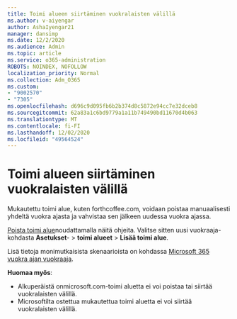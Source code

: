 ```yaml
---
title: Toimi alueen siirtäminen vuokralaisten välillä
ms.author: v-aiyengar
author: AshaIyengar21
manager: dansimp
ms.date: 12/2/2020
ms.audience: Admin
ms.topic: article
ms.service: o365-administration
ROBOTS: NOINDEX, NOFOLLOW
localization_priority: Normal
ms.collection: Adm_O365
ms.custom:
- "9002570"
- "7305"
ms.openlocfilehash: d696c9d095fb6b2b374d8c5872e94cc7e32dceb8
ms.sourcegitcommit: 62a83a1c6bd9779a1a11b749490bd11670d4b063
ms.translationtype: MT
ms.contentlocale: fi-FI
ms.lasthandoff: 12/02/2020
ms.locfileid: "49564524"
---
```

# <a name="transfer-domain-between-tenants"></a>Toimi alueen siirtäminen vuokralaisten välillä

Mukautettu toimi alue, kuten forthcoffee.com, voidaan poistaa manuaalisesti yhdeltä vuokra ajasta ja vahvistaa sen jälkeen uudessa vuokra ajassa.

[Poista toimi alue](https://docs.microsoft.com/microsoft-365/admin/get-help-with-domains/remove-a-domain)noudattamalla näitä ohjeita. Valitse sitten uusi vuokraaja-kohdasta **Asetukset**-  >  **toimi alueet**  >  **Lisää toimi alue**.

Lisä tietoja monimutkaisista skenaarioista on kohdassa [Microsoft 365 vuokra ajan vuokraaja](https://docs.microsoft.com/microsoft-365/enterprise/microsoft-365-tenant-to-tenant-migrations).

**Huomaa myös**:
- Alkuperäistä onmicrosoft.com-toimi aluetta ei voi poistaa tai siirtää vuokralaisten välillä.
- Microsoftilta ostettua mukautettua toimi aluetta ei voi siirtää vuokralaisten välillä.